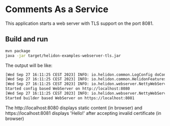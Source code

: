 # Comments As a Service

This application starts a web server with TLS support on the port 8081.

## Build and run

```bash
mvn package
java -jar target/helidon-examples-webserver-tls.jar
```

The output will be like:

```bash
[Wed Sep 27 16:11:25 CEST 2023] INFO: io.helidon.common.LogConfig doConfigureLogging - Logging at initialization configured using classpath: /logging.properties 
[Wed Sep 27 16:11:25 CEST 2023] INFO: io.helidon.common.HelidonFeatures features - Helidon SE 3.2.5-SNAPSHOT features: [Config, Tracing, WebServer] 
[Wed Sep 27 16:11:25 CEST 2023] INFO: io.helidon.webserver.NettyWebServer lambda$start$9 - Channel '@default' started: [id: 0xb28f94e2, L:/[0:0:0:0:0:0:0:0]:8080] with TLS  
Started config based WebServer on http://localhost:8080
[Wed Sep 27 16:11:25 CEST 2023] INFO: io.helidon.webserver.NettyWebServer lambda$start$9 - Channel '@default' started: [id: 0x8aed396c, L:/[0:0:0:0:0:0:0:0]:8081] with TLS  
Started builder based WebServer on https://localhost:8081
```

The http://localhost:8080 displays static content (in browser) and https://localhost:8081 displays 'Hello!' after accepting 
invalid certificate (in browser)
